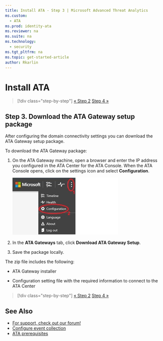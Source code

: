 ```yaml
---
title: Install ATA - Step 3 | Microsoft Advanced Threat Analytics
ms.custom:
  - ATA
ms.prod: identity-ata
ms.reviewer: na
ms.suite: na
ms.technology:
  - security
ms.tgt_pltfrm: na
ms.topic: get-started-article
author: Rkarlin
---
```

# Install ATA

>[!div class="step-by-step"]
[« Step 2](install-ata-step2.md)
[Step 4 »](install-ata-step4.md)

## <a name="DownloadATA"></a>Step 3. Download the ATA Gateway setup package
After configuring the domain connectivity settings you can download the ATA Gateway setup package.

To download the ATA Gateway package:

1.  On the ATA Gateway machine, open a browser and enter the IP address you configured in the ATA Center for the ATA Console. When the ATA Console opens, click on the settings icon and select **Configuration**.

    ![ATA gateway configuration settings](media/ATA-config-icon.JPG)

2.  In the **ATA Gateways** tab, click **Download ATA Gateway Setup**.

3.  Save the package locally.

The zip file includes the following:

-   ATA Gateway installer

-   Configuration setting file with the required information to connect to the ATA Center


>[!div class="step-by-step"]
[« Step 2](install-ata-step2.md)
[Step 4 »](install-ata-step4.md)

## See Also

- [For support, check out our forum!](https://social.technet.microsoft.com/Forums/security/en-US/home?forum=mata)
- [Configure event collection](/ATA/plandesign/configure-event-collection.html)
- [ATA prerequisites](/ATA/plandesign/ata-prerequisites.html)
